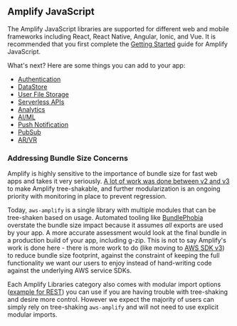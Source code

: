 ## Amplify JavaScript 
The Amplify JavaScript libraries are supported for different web and mobile frameworks including React, React Native, Angular, Ionic, and Vue. It is recommended that you first complete the [Getting Started](~/start/start.md) guide for Amplify JavaScript.

What's next? Here are some things you can add to your app: 

- [Authentication](~/lib/auth/getting-started.md)
- [DataStore](~/lib/datastore/getting-started.md)
- [User File Storage](~/lib/storage/getting-started.md)
- [Serverless APIs](~/lib/graphqlapi/getting-started.md)
- [Analytics](~/lib/analytics/getting-started.md)
- [AI/ML](~/lib/predictions/getting-started.md)
- [Push Notification](~/lib/push-notifications/getting-started.md)
- [PubSub](~/lib/pubsub/getting-started.md)
- [AR/VR](~/lib/xr/getting-started.md)


### Addressing Bundle Size Concerns

Amplify is highly sensitive to the importance of bundle size for fast web apps and takes it very seriously. [A lot of work was done between v2 and v3](https://github.com/aws-amplify/amplify-js/issues/3365) to make Amplify tree-shakable, and further modularization is an ongoing priority with monitoring in place to prevent regression. 

Today, `aws-amplify` is a single library with multiple modules that can be tree-shaken based on usage. Automated tooling like [BundlePhobia](https://bundlephobia.com/result?p=aws-amplify) overstate the bundle size impact because it assumes *all* exports are used by your app. A more accurate assessment would look at the final bundle in a production build of your app, including g-zip. This is not to say Amplify's work is done here - there is more work to do (like moving to [AWS SDK v3](https://github.com/aws/aws-sdk-js-v3)) to reduce bundle size footprint, against the constraint of keeping the full functionality we want our users to enjoy instead of hand-writing code against the underlying AWS service SDKs.

Each Amplify Libraries category also comes with modular import options ([example for REST](https://docs.amplify.aws/lib/restapi/getting-started/q/platform/js#modular-imports)) you can use if you are having trouble with tree-shaking and desire more control. However we expect the majority of users can simply rely on tree-shaking `aws-amplify` and will not need to use explicit modular imports.

